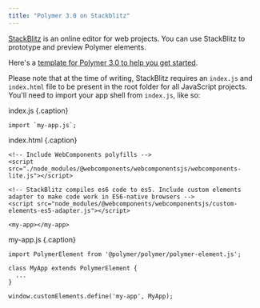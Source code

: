```yaml
---
title: "Polymer 3.0 on Stackblitz"
---
```


<!-- toc -->

[StackBlitz](https://stackblitz.com) is an online editor for web projects. You can use StackBlitz to prototype and preview Polymer elements.

Here's a [template for Polymer 3.0 to help you get started](https://stackblitz.com/edit/start-polymer3?file=start-polymer3.js). 

Please note that at the time of writing, StackBlitz requires an `index.js` and `index.html` file to be present in the root folder for all JavaScript projects. You'll need to import your app shell from `index.js`, like so:

index.js {.caption}

```
import `my-app.js`;
```

index.html {.caption}
```
<!-- Include WebComponents polyfills -->
<script src="./node_modules/@webcomponents/webcomponentsjs/webcomponents-lite.js"></script>

<!-- StackBlitz compiles es6 code to es5. Include custom elements adapter to make code work in ES6-native browsers -->
<script src="node_modules/@webcomponents/webcomponentsjs/custom-elements-es5-adapter.js"></script>

<my-app></my-app>
```

my-app.js {.caption}
```
import PolymerElement from '@polymer/polymer/polymer-element.js';

class MyApp extends PolymerElement {
  ...
}

window.customElements.define('my-app', MyApp);
```
